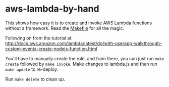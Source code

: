 # aws-lambda-by-hand

This shows how easy it is to create and invoke AWS Lambda functions without a framework. Read the [Makefile](Makefile) for all the magic.

Following on from the tutorial at: http://docs.aws.amazon.com/lambda/latest/dg/with-userapp-walkthrough-custom-events-create-nodejs-function.html

You'll have to manually create the role, and from there, you can just run `make create` followed by `make invoke`. Make changes to lambda.js and then run `make update` to re-deploy.

Run `make delete` to clean up.

